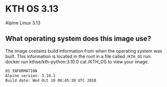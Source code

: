 # KTH OS 3.13
Alpine Linux 3.13

## What operating system does this image use?

The image contains build information from when the operating system was built. This information is located in the root in a file called `/KTH_OS` run: docker run kthse/kth-python:3.10.0 cat /KTH_OS to view your image.

```bash
OS INFORMATION
Alpine version: 3.10.1
Build date: Wed Oct 10 08:45:39 UTC 2018
```
